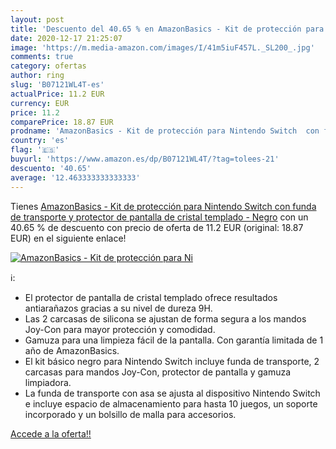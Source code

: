 ```yaml
---
layout: post
title: 'Descuento del 40.65 % en AmazonBasics - Kit de protección para Ni'
date: 2020-12-17 21:25:07
image: 'https://m.media-amazon.com/images/I/41m5iuF457L._SL200_.jpg'
comments: true
category: ofertas
author: ring
slug: 'B07121WL4T-es'
actualPrice: 11.2 EUR
currency: EUR
price: 11.2
comparePrice: 18.87 EUR
prodname: 'AmazonBasics - Kit de protección para Nintendo Switch  con funda de transporte y protector de pantalla de cristal templado - Negro'
country: 'es'
flag: '🇪🇸'
buyurl: 'https://www.amazon.es/dp/B07121WL4T/?tag=tolees-21'
descuento: '40.65'
average: '12.463333333333333'
---
```


Tienes [AmazonBasics - Kit de protección para Nintendo Switch  con funda de transporte y protector de pantalla de cristal templado - Negro](https://www.amazon.es/dp/B07121WL4T/?tag=tolees-21) con un 40.65 % de descuento con precio de oferta de 11.2 EUR (original: 18.87 EUR) en el siguiente enlace!

[![AmazonBasics - Kit de protección para Ni](https://m.media-amazon.com/images/I/41m5iuF457L._SL200_.jpg)](https://www.amazon.es/dp/B07121WL4T/?tag=tolees-21)

ℹ️:

- El protector de pantalla de cristal templado ofrece resultados antiarañazos gracias a su nivel de dureza 9H.
- Las 2 carcasas de silicona se ajustan de forma segura a los mandos Joy-Con para mayor protección y comodidad.
- Gamuza para una limpieza fácil de la pantalla. Con garantía limitada de 1 año de AmazonBasics.
- El kit básico negro para Nintendo Switch incluye funda de transporte, 2 carcasas para mandos Joy-Con, protector de pantalla y gamuza limpiadora.
- La funda de transporte con asa se ajusta al dispositivo Nintendo Switch e incluye espacio de almacenamiento para hasta 10 juegos, un soporte incorporado y un bolsillo de malla para accesorios.

[Accede a la oferta!!](https://www.amazon.es/dp/B07121WL4T/?tag=tolees-21)
